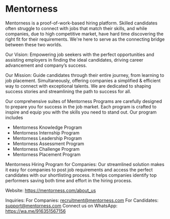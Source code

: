 # Mentorness
Mentorness is a proof-of-work-based hiring platform. Skilled candidates often struggle to connect with jobs that match their skills, and while companies, due to high competitive market, have hard time discovering the right fit for their requirements. We're here to serve as the connecting bridge between these two worlds.

Our Vision:
Empowering job seekers with the perfect opportunities and assisting employers in finding the ideal candidates, driving career advancement and company’s success.

Our Mission:
Guide candidates through their entire journey, from learning to job placement. Simultaneously, offering companies a simplified & efficient way to connect with exceptional talents. We are dedicated to shaping success stories and streamlining the path to success for all.

Our comprehensive suites of Mentorness Programs are carefully designed to prepare you for success in the job market. Each program is crafted to inspire and equip you with the skills you need to stand out. Our program includes
- Mentorness Knowledge Program
- Mentorness Internship Program
- Mentorness Leadership Program
- Mentorness Assessment Program
- Mentorness Challenge Program
- Mentorness Placement Program

Mentorness Hiring Program for Companies: Our streamlined solution makes it easy for companies to post job requirements and access the perfect candidates with our shortlisting process. It helps companies identify top performers saving both time and effort in the hiring process.

Website: https://mentorness.com/about_us

Inquiries:
For Companies: recruitment@mentorness.com
For Candidates: support@mentorness.com
Connect us on WhatsApp: https://wa.me/916351567156
